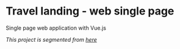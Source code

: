 # Travel landing - web single page

Single page web application with Vue.js

*This project is segmented from [here](https://www.youtube.com/watch?v=I1M790tSs1w)*
